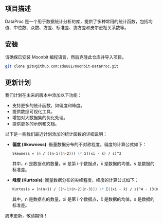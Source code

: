 ## 项目描述

DataProc 是一个用于数据统计分析的库，提供了多种常用的统计函数，包括均值、中位数、众数、方差、标准差、协方差和皮尔逊相关系数等。

## 安装

请确保已安装 Moonbit 编程语言，然后克隆此仓库并导入项目。

```sh
git clone git@github.com:zdu881/moonbit-DataProc.git
```

## 更新计划

我们计划在未来的版本中添加以下功能：

- 支持更多的统计函数，如偏度和峰度。
- 提供数据可视化工具。
- 增加对大数据集的优化处理。
- 提供更多的示例和文档。

以下是一些我们最近计划添加的统计函数的详细说明：

- **偏度 (Skewness)**: 衡量数据分布的不对称程度。偏度的计算公式如下：

  ```markdown
  Skewness = (n / ((n-1)(n-2))) \* Σ((xi - x̄) / s)^3
  ```

  其中，n 是数据点的数量，xi 是第 i 个数据点，x̄ 是数据的均值，s 是数据的标准差。

- **峰度 (Kurtosis)**: 衡量数据分布的尖峰程度。峰度的计算公式如下：

  ```markdown
  Kurtosis = (n(n+1) / ((n-1)(n-2)(n-3))) \* Σ((xi - x̄) / s)^4 - (3(n-1)^2 / ((n-2)(n-3)))
  ```

  其中，n 是数据点的数量，xi 是第 i 个数据点，x̄ 是数据的均值，s 是数据的标准差。

周末更新，敬请期待！

```

```
